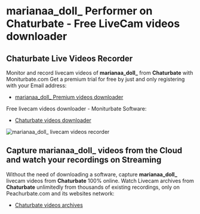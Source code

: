 # marianaa_doll_ Performer on Chaturbate - Free LiveCam videos downloader

## Chaturbate Live Videos Recorder

Monitor and record livecam videos of **marianaa_doll_** from **Chaturbate** with Moniturbate.com
Get a premium trial for free by just and only registering with your Email address:
* [marianaa_doll_ Premium videos downloader](https://moniturbate.com/request-demo-licence-key.html)

Free livecam videos downloader - Moniturbate Software:
* [Chaturbate videos downloader](https://moniturbate.com/moniturbate-download-software.html)

![marianaa_doll_ livecam videos recorder](https://peachurnet.com/templates/moniturbate-software.png)


## Capture marianaa_doll_ videos from the Cloud and watch your recordings on Streaming

Without the need of downloading a software, capture **marianaa_doll_** livecam videos from **Chaturbate** 100% online.
Watch Livecam archives from **Chaturbate** unlimitedly from thousands of existing recordings, only on Peachurbate.com and its websites network:
* [Chaturbate videos archives](https://peachurnet.com/)